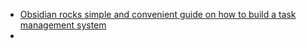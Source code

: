 - [Obsidian rocks simple and convenient guide on how to build a task management system](https://obsidian.rocks/how-to-add-tasks-to-your-daily-notes/)
- 